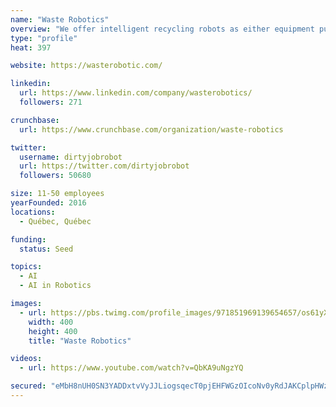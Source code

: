```yaml
---
name: "Waste Robotics"
overview: "We offer intelligent recycling robots as either equipment purchase or as Robot as a Service (RaaS)."
type: "profile"
heat: 397

website: https://wasterobotic.com/

linkedin:
  url: https://www.linkedin.com/company/wasterobotics/
  followers: 271

crunchbase:
  url: https://www.crunchbase.com/organization/waste-robotics

twitter:
  username: dirtyjobrobot
  url: https://twitter.com/dirtyjobrobot
  followers: 50680

size: 11-50 employees
yearFounded: 2016
locations:
  - Québec, Québec

funding:
  status: Seed

topics:
  - AI
  - AI in Robotics

images:
  - url: https://pbs.twimg.com/profile_images/971851969139654657/os61yXfP_400x400.jpg
    width: 400
    height: 400
    title: "Waste Robotics"

videos:
  - url: https://www.youtube.com/watch?v=QbKA9uNgzYQ

secured: "eMbH8nUH0SN3YADDxtvVyJJLiogsqecT0pjEHFWGzOIcoNv0yRdJAKCplpHWzAAIrXcACFnwm2uAapt2Yewp9rYYrmnFdNtNOTVSdCg2ulmhScc2Tb1gIhoBfTaWD3tn1xCqOo4O9KG6yiCwdduT5DYKP1O4D/wQn9Oo4YDtOyW22BrjYMMmMeX0apUNHx9qPhTO4OMxA4u6ORjHMZZ3rVSlVHW5S+W6+tjoKIA6WSB9MF5shN6WcN6kwzPcyNnG4bPLlA7uvYpzvoY1eNjRVg==;31zz14a73aBoOSA06+Isyg=="
---
```


